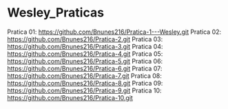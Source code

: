 # Wesley_Praticas
Pratica 01: https://github.com/Bnunes216/Pratica-1---Wesley.git 
Pratica 02: https://github.com/Bnunes216/Pratica-2.git
Pratica 03: https://github.com/Bnunes216/Pratica-3.git
Pratica 04: https://github.com/Bnunes216/Pratica-4.git
Pratica 05: https://github.com/Bnunes216/Pratica-5.git
Pratica 06: https://github.com/Bnunes216/Pratica-6.git
Pratica 07: https://github.com/Bnunes216/Pratica-7.git
Pratica 08: https://github.com/Bnunes216/Pratica-8.git
Pratica 09: https://github.com/Bnunes216/Pratica-9.git
Pratica 10: https://github.com/Bnunes216/Pratica-10.git
